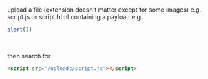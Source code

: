 ### 
upload a file (extension doesn't matter except for some images) e.g. script.js or script.html containing a payload e.g.
```js
alert(1)
```

&nbsp;

then search for
```html
<script src="/uploads/script.js"></script>
```

